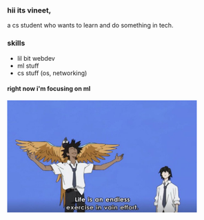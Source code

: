### hii its vineet,
  a cs student who wants to learn and do something in tech.
### skills
- lil bit webdev
- ml stuff
- cs stuff (os, networking)

#### **right now i'm focusing on ml**
<img src="life's_meaning.jpeg" width="440" height="260">
